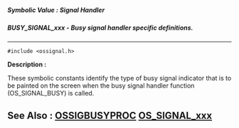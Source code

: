 ##### Symbolic Value : Signal Handler
##### BUSY_SIGNAL_xxx - Busy signal handler specific definitions.
---
```
#include <ossignal.h>
```
**Description :**

These symbolic constants identify the type of busy signal indicator that is to 
be painted on the screen when the busy signal handler function (OS_SIGNAL_BUSY) 
is called.

**See Also :**
[OSSIGBUSYPROC](/reference/Data/OSSIGBUSYPROC)
[OS_SIGNAL_xxx](/reference/Symb/OS_SIGNAL_xxx)
---
